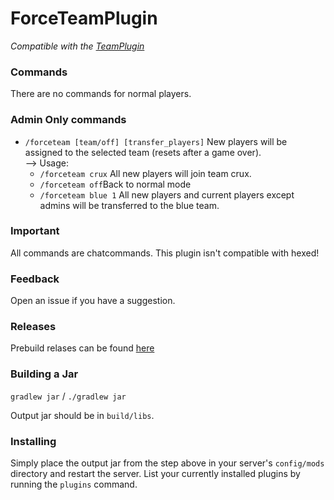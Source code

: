 # ForceTeamPlugin
*Compatible with the [TeamPlugin](https://github.com/J-VdS/TeamPlugin)*

### Commands
There are no commands for normal players.

### Admin Only commands
* `/forceteam [team/off] [transfer_players]` New players will be assigned to the selected team (resets after a game over). 
<br/>--> Usage:
  * `/forceteam crux` All new players will join team crux.
  * `/forceteam off`Back to normal mode
  * `/forceteam blue 1` All new players and current players except admins will be transferred to the blue team.

### Important
All commands are chatcommands.
This plugin isn't compatible with hexed!

### Feedback
Open an issue if you have a suggestion.

### Releases
Prebuild relases can be found [here](https://github.com/J-VdS/ForceTeamPlugin/releases)

### Building a Jar 

`gradlew jar` / `./gradlew jar`

Output jar should be in `build/libs`.


### Installing

Simply place the output jar from the step above in your server's `config/mods` directory and restart the server.
List your currently installed plugins by running the `plugins` command.
